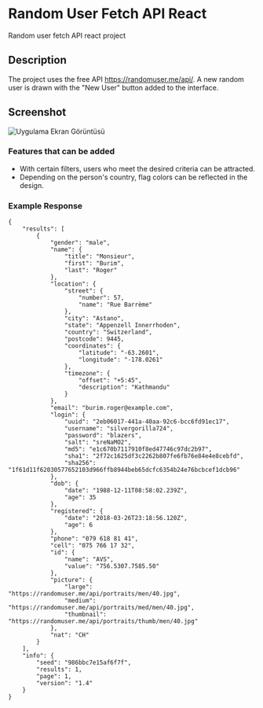# Random User Fetch API React

Random user fetch API react project

## Description

The project uses the free API https://randomuser.me/api/. A new random user is drawn with the "New User" button added to the interface.

## Screenshot

![Uygulama Ekran Görüntüsü](https://github.com/huseyineskan/Rock-Paper-Scissors-Game/blob/main/screenshot.png)

### Features that can be added

- With certain filters, users who meet the desired criteria can be attracted.
- Depending on the person's country, flag colors can be reflected in the design.

### Example Response

```
{
    "results": [
        {
            "gender": "male",
            "name": {
                "title": "Monsieur",
                "first": "Burim",
                "last": "Roger"
            },
            "location": {
                "street": {
                    "number": 57,
                    "name": "Rue Barrème"
                },
                "city": "Astano",
                "state": "Appenzell Innerrhoden",
                "country": "Switzerland",
                "postcode": 9445,
                "coordinates": {
                    "latitude": "-63.2601",
                    "longitude": "-178.0261"
                },
                "timezone": {
                    "offset": "+5:45",
                    "description": "Kathmandu"
                }
            },
            "email": "burim.roger@example.com",
            "login": {
                "uuid": "2eb06017-441a-40aa-92c6-bcc6fd91ec17",
                "username": "silvergorilla724",
                "password": "blazers",
                "salt": "sreNaMO2",
                "md5": "e1c670b7117910f8ed47746c97dc2b97",
                "sha1": "2f72c1625df3c2262b807fe6fb76e84e4e8cebfd",
                "sha256": "1f61d11f62030577652103d966ffb8944beb65dcfc6354b24e76bcbcef1dcb96"
            },
            "dob": {
                "date": "1988-12-11T08:58:02.239Z",
                "age": 35
            },
            "registered": {
                "date": "2018-03-26T23:18:56.120Z",
                "age": 6
            },
            "phone": "079 618 81 41",
            "cell": "075 766 17 32",
            "id": {
                "name": "AVS",
                "value": "756.5307.7585.50"
            },
            "picture": {
                "large": "https://randomuser.me/api/portraits/men/40.jpg",
                "medium": "https://randomuser.me/api/portraits/med/men/40.jpg",
                "thumbnail": "https://randomuser.me/api/portraits/thumb/men/40.jpg"
            },
            "nat": "CH"
        }
    ],
    "info": {
        "seed": "986bbc7e15af6f7f",
        "results": 1,
        "page": 1,
        "version": "1.4"
    }
}
```

